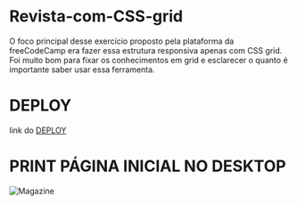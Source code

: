 # Revista-com-CSS-grid
O foco principal desse exercício proposto pela plataforma da freeCodeCamp era fazer essa estrutura responsiva apenas com CSS grid. Foi muito bom para fixar os conhecimentos em grid e esclarecer o quanto é importante saber usar essa ferramenta.

# DEPLOY
link do <a href="https://revista-com-css-grid-by-elias.netlify.app/" target="_blank">DEPLOY</a>

# PRINT PÁGINA INICIAL NO DESKTOP
![Magazine](https://github.com/EliaxZen/Revista-com-CSS-grid/assets/132005740/07069869-dce6-4c2b-87dc-cb6c7a0d9b9b)


  
